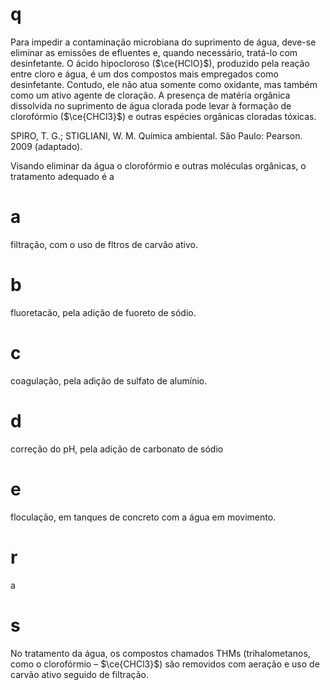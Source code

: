 # q
Para impedir a contaminação microbiana do suprimento de água, deve-se eliminar as emissões de efluentes e, quando necessário, tratá-lo com desinfetante. O ácido hipocloroso ($\ce{HClO}$), produzido pela reação entre cloro e água, é um dos compostos mais empregados como desinfetante. Contudo, ele não atua somente como oxidante, mas também como um ativo agente de cloração. A presença de matéria orgânica dissolvida no suprimento de água clorada pode levar à formação de clorofórmio ($\ce{CHCl3}$) e outras espécies orgânicas cloradas tóxicas.

SPIRO, T. G.; STIGLIANI, W. M. Química ambiental. São Paulo: Pearson. 2009 (adaptado).

Visando eliminar da água o clorofórmio e outras moléculas orgânicas, o tratamento adequado é a

# a
filtração, com o uso de fltros de carvão ativo.

# b
fluoretacão, pela adição de fuoreto de sódio.

# c
coagulação, pela adição de sulfato de alumínio.

# d
correção do pH, pela adição de carbonato de sódio

# e
floculação, em tanques de concreto com a água em movimento.

# r
a

# s
No tratamento da água, os compostos chamados THMs (trihalometanos, como o clorofórmio – $\ce{CHCl3}$) são removidos com aeração e uso de carvão ativo seguido de filtração.
